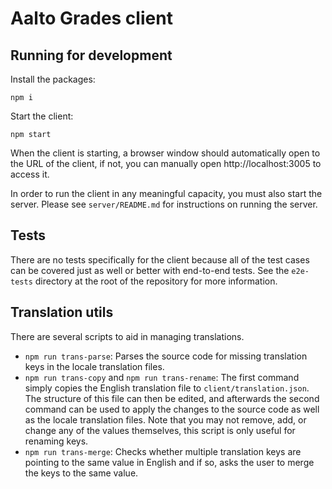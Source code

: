<!--
SPDX-FileCopyrightText: 2022 The Aalto Grades Developers

SPDX-License-Identifier: MIT
-->

# Aalto Grades client

## Running for development

Install the packages:

```
npm i
```

Start the client:

```
npm start
```

When the client is starting, a browser window should automatically open to the
URL of the client, if not, you can manually open http://localhost:3005 to
access it.

In order to run the client in any meaningful capacity, you must also start the
server. Please see `server/README.md` for instructions on running the server.

## Tests

There are no tests specifically for the client because all of the test cases
can be covered just as well or better with end-to-end tests. See the
`e2e-tests` directory at the root of the repository for more information.

## Translation utils

There are several scripts to aid in managing translations.

- `npm run trans-parse`: Parses the source code for missing translation keys in
  the locale translation files.
- `npm run trans-copy` and `npm run trans-rename`: The first command simply
  copies the English translation file to `client/translation.json`. The
  structure of this file can then be edited, and afterwards the second command
  can be used to apply the changes to the source code as well as the locale
  translation files. Note that you may not remove, add, or change any of the
  values themselves, this script is only useful for renaming keys.
- `npm run trans-merge`: Checks whether multiple translation keys are pointing
  to the same value in English and if so, asks the user to merge the keys to the
  same value. <!-- This may not be desirable in all cases -->
